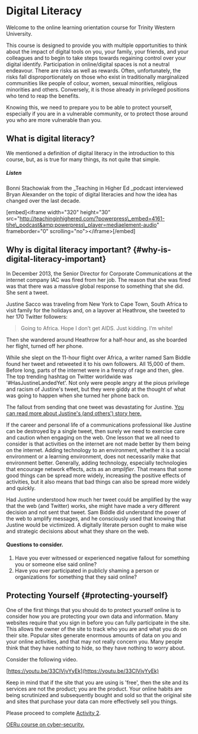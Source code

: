 # Digital Literacy

Welcome to the online learning orientation course for Trinity Western University.

This course is designed to provide you with multiple opportunities to think about the impact of digital tools on you, your family, your friends, and your colleagues and to begin to take steps towards regaining control over your digital identify. Participation in online/digital spaces is not a neutral endeavour. There are risks as well as rewards. Often, unfortunately, the risks fall disproportionately on those who exist in traditionally marginalized communities like people of colour, women, sexual minorities, religious minorities and others. Conversely, it is those already in privileged positions who tend to reap the benefits.

Knowing this, we need to prepare you to be able to protect yourself, especially if you are in a vulnerable community, or to protect those around you who are more vulnerable than you.

## What is digital literacy?

We mentioned a definition of digital literacy in the introduction to this course, but, as is true for many things, its not quite that simple.

##### Listen 

Bonni Stachowiak from the _Teaching in Higher Ed _podcast interviewed Bryan Alexander on the topic of digital literacies and how the idea has changed over the last decade.

[embed]&lt;iframe width="320" height="30" src="http://teachinginhighered.com/?powerpress\_embed=4161-tihe\_podcast&amp;powerpress\_player=mediaelement-audio" frameborder="0" scrolling="no"&gt;&lt;/iframe&gt;[/embed]

## Why is digital literacy important? {#why-is-digital-literacy-important}

In December 2013, the Senior Director for Corporate Communications at the internet company IAC was fired from her job. The reason that she was fired was that there was a massive global response to something that she did. She sent a tweet.

Justine Sacco was traveling from New York to Cape Town, South Africa to visit family for the holidays and, on a layover at Heathrow, she tweeted to her 170 Twitter followers:

> Going to Africa. Hope I don’t get AIDS. Just kidding. I’m white!

Then she wandered around Heathrow for a half-hour and, as she boarded her flight, turned off her phone.

While she slept on the 11-hour flight over Africa, a writer named Sam Biddle found her tweet and retweeted it to his own followers. All 15,000 of them. Before long, parts of the internet were in a frenzy of rage and then, glee. The top trending hashtag on Twitter worldwide was '\#HasJustineLandedYet'. Not only were people angry at the pious privilege and racism of Justine's tweet, but they were giddy at the thought of what was going to happen when she turned her phone back on.

The fallout from sending that one tweet was devastating for Justine. [You can read more about Justine's \(and others'\) story here.](https://www.nytimes.com/2015/02/15/magazine/how-one-stupid-tweet-ruined-justine-saccos-life.html)

If the career and personal life of a communications professional like Justine can be destroyed by a single tweet, then surely we need to exercise care and caution when engaging on the web. One lesson that we all need to consider is that activities on the internet are not made better by them being on the internet. Adding technology to an environment, whether it is a social environment or a learning environment, does not necessarily make that environment better. Generally, adding technology, especially technologies that encourage network effects, acts as an _amplifier_. That means that some good things can be spread more widely, increasing the positive effects of activities, but it also means that bad things can also be spread more widely and quickly.

Had Justine understood how much her tweet could be amplified by the way that the web \(and Twitter\) works, she might have made a very different decision and not sent that tweet. Sam Biddle did understand the power of the web to amplify messages, and he consciously used that knowing that Justine would be victimized. A digitally literate person ought to make wise and strategic decisions about what they share on the web.

#### Questions to consider.

1. Have you ever witnessed or experienced negative fallout for something you or someone else said online?
2. Have you ever participated in publicly shaming a person or organizations for something that they said online?

## Protecting Yourself {#protecting-yourself}

One of the first things that you should do to protect yourself online is to consider how you are protecting your own data and information. Many websites require that you sign in before you can fully participate in the site. This allows the owner of the site to track who you are and what you do on their site. Popular sites generate enormous amounts of data on you and your online activities, and that may not really concern you. Many people think that they have nothing to hide, so they have nothing to worry about.

Consider the following video.

[https://youtu.be/33CIVjvYyEk](https://youtu.be/33CIVjvYyEk)

Keep in mind that if the site that you are using is 'free', then the site and its services are not the product; you are the product. Your online habits are being scrutinized and subsequently bought and sold so that the original site and sites that purchase your data can more effectively sell you things.

Please proceed to complete [Activity 2](/activity-2.md).

[OERu course on cyber-security.](https://oeru.org/oeru-partners/the-open-university/introduction-to-cyber-security/)

